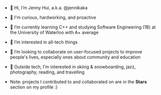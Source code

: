 - 👋 Hi, I’m Jenny Hui, a.k.a. @jennikaka
- 🥰 I'm curious, hardworking, and proactive
- 🌱 I’m currently learning C++ and studying Software Engineering (1B) at the University of Waterloo with A+ average
- 👾 I’m interested in all-tech things
- 💞️ I’m looking to collaborate on user-focused projects to improve people's lives, especially ones about community and education
- 👀 Outside tech, I'm interested in skiing & snowboarding, jazz, photography, reading, and travelling

- Note: projects I contributed to and collaborated on are in the **Stars** section on my profile :)

<!---
jennikaka/jennikaka is a ✨ special ✨ repository because its `README.md` (this file) appears on your GitHub profile.
You can click the Preview link to take a look at your changes.
--->
